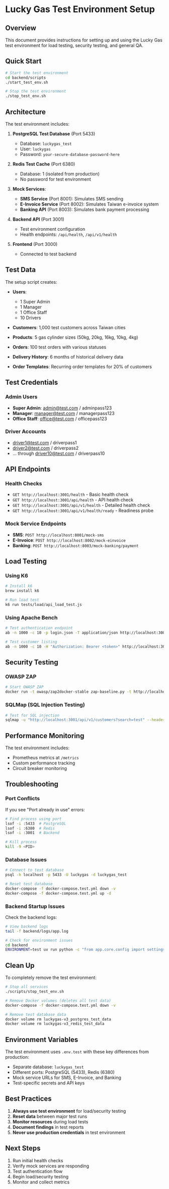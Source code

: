 # Lucky Gas Test Environment Setup

## Overview

This document provides instructions for setting up and using the Lucky Gas test environment for load testing, security testing, and general QA.

## Quick Start

```bash
# Start the test environment
cd backend/scripts
./start_test_env.sh

# Stop the test environment
./stop_test_env.sh
```

## Architecture

The test environment includes:

1. **PostgreSQL Test Database** (Port 5433)
   - Database: `luckygas_test`
   - User: `luckygas`
   - Password: `your-secure-database-password-here`

2. **Redis Test Cache** (Port 6380)
   - Database: 1 (isolated from production)
   - No password for test environment

3. **Mock Services**:
   - **SMS Service** (Port 8001): Simulates SMS sending
   - **E-Invoice Service** (Port 8002): Simulates Taiwan e-invoice system
   - **Banking API** (Port 8003): Simulates bank payment processing

4. **Backend API** (Port 3001)
   - Test environment configuration
   - Health endpoints: `/api/health`, `/api/v1/health`

5. **Frontend** (Port 3000)
   - Connected to test backend

## Test Data

The setup script creates:

- **Users**: 
  - 1 Super Admin
  - 1 Manager
  - 1 Office Staff
  - 10 Drivers

- **Customers**: 1,000 test customers across Taiwan cities

- **Products**: 5 gas cylinder sizes (50kg, 20kg, 16kg, 10kg, 4kg)

- **Orders**: 100 test orders with various statuses

- **Delivery History**: 6 months of historical delivery data

- **Order Templates**: Recurring order templates for 20% of customers

## Test Credentials

### Admin Users
- **Super Admin**: admin@test.com / adminpass123
- **Manager**: manager@test.com / managerpass123
- **Office Staff**: office@test.com / officepass123

### Driver Accounts
- driver1@test.com / driverpass1
- driver2@test.com / driverpass2
- ... through driver10@test.com / driverpass10

## API Endpoints

### Health Checks
- `GET http://localhost:3001/health` - Basic health check
- `GET http://localhost:3001/api/health` - API health check
- `GET http://localhost:3001/api/v1/health` - Detailed health check
- `GET http://localhost:3001/api/v1/health/ready` - Readiness probe

### Mock Service Endpoints
- **SMS**: `POST http://localhost:8001/mock-sms`
- **E-Invoice**: `POST http://localhost:8002/mock-einvoice`
- **Banking**: `POST http://localhost:8003/mock-banking/payment`

## Load Testing

### Using K6

```bash
# Install k6
brew install k6

# Run load test
k6 run tests/load/api_load_test.js
```

### Using Apache Bench

```bash
# Test authentication endpoint
ab -n 1000 -c 10 -p login.json -T application/json http://localhost:3001/api/v1/auth/login

# Test customer listing
ab -n 1000 -c 10 -H "Authorization: Bearer <token>" http://localhost:3001/api/v1/customers
```

## Security Testing

### OWASP ZAP

```bash
# Start OWASP ZAP
docker run -t owasp/zap2docker-stable zap-baseline.py -t http://localhost:3001
```

### SQLMap (SQL Injection Testing)

```bash
# Test for SQL injection
sqlmap -u "http://localhost:3001/api/v1/customers?search=test" --headers="Authorization: Bearer <token>"
```

## Performance Monitoring

The test environment includes:
- Prometheus metrics at `/metrics`
- Custom performance tracking
- Circuit breaker monitoring

## Troubleshooting

### Port Conflicts

If you see "Port already in use" errors:

```bash
# Find process using port
lsof -i :5433  # PostgreSQL
lsof -i :6380  # Redis
lsof -i :3001  # Backend

# Kill process
kill -9 <PID>
```

### Database Issues

```bash
# Connect to test database
psql -h localhost -p 5433 -U luckygas -d luckygas_test

# Reset test database
docker-compose -f docker-compose.test.yml down -v
docker-compose -f docker-compose.test.yml up -d
```

### Backend Startup Issues

Check the backend logs:
```bash
# View backend logs
tail -f backend/logs/app.log

# Check for environment issues
cd backend
ENVIRONMENT=test uv run python -c "from app.core.config import settings; print(settings)"
```

## Clean Up

To completely remove the test environment:

```bash
# Stop all services
./scripts/stop_test_env.sh

# Remove Docker volumes (deletes all test data)
docker-compose -f docker-compose.test.yml down -v

# Remove test database data
docker volume rm luckygas-v3_postgres_test_data
docker volume rm luckygas-v3_redis_test_data
```

## Environment Variables

The test environment uses `.env.test` with these key differences from production:
- Separate database: `luckygas_test`
- Different ports: PostgreSQL (5433), Redis (6380)
- Mock service URLs for SMS, E-Invoice, and Banking
- Test-specific secrets and API keys

## Best Practices

1. **Always use test environment** for load/security testing
2. **Reset data** between major test runs
3. **Monitor resources** during load tests
4. **Document findings** in test reports
5. **Never use production credentials** in test environment

## Next Steps

1. Run initial health checks
2. Verify mock services are responding
3. Test authentication flow
4. Begin load/security testing
5. Monitor and collect metrics
